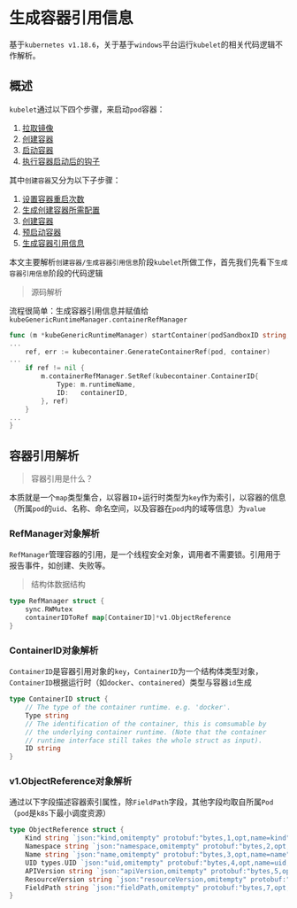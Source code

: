 # 生成容器引用信息

基于`kubernetes v1.18.6`，关于基于`windows`平台运行`kubelet`的相关代码逻辑不作解析。

## 概述

`kubelet`通过以下四个步骤，来启动`pod`容器：

1. [拉取镜像](../01拉取镜像.md)
2. [创建容器](README.md)
3. [启动容器](../03启动容器.md)
4. [执行容器启动后的钩子](../04执行容器启动后的钩子.md)

其中`创建容器`又分为以下子步骤：

1. [设置容器重启次数](01设置容器重启次数.md)
2. [生成创建容器所需配置](02生成创建容器所需配置.md)
3. [创建容器](03创建容器.md)
4. [预启动容器](04预启动容器.md)
5. [生成容器引用信息](05生成容器引用信息.md)

本文主要解析`创建容器/生成容器引用信息`阶段`kubelet`所做工作，首先我们先看下`生成容器引用信息`阶段的代码逻辑

> 源码解析

流程很简单：生成容器引用信息并赋值给`kubeGenericRuntimeManager.containerRefManager`

```go
func (m *kubeGenericRuntimeManager) startContainer(podSandboxID string, podSandboxConfig *runtimeapi.PodSandboxConfig, spec *startSpec, pod *v1.Pod, podStatus *kubecontainer.PodStatus, pullSecrets []v1.Secret, podIP string, podIPs []string) (string, error) {
...
	ref, err := kubecontainer.GenerateContainerRef(pod, container)
...
	if ref != nil {
		m.containerRefManager.SetRef(kubecontainer.ContainerID{
			Type: m.runtimeName,
			ID:   containerID,
		}, ref)
	}
...
}
```

## 容器引用解析

> 容器引用是什么？

本质就是一个`map`类型集合，以容器`ID`+运行时类型为`key`作为索引，以容器的信息（所属`pod`的`uid`、名称、命名空间，以及容器在`pod`内的域等信息）为`value`

### RefManager对象解析

`RefManager`管理容器的引用，是一个线程安全对象，调用者不需要锁。引用用于报告事件，如创建、失败等。

> 结构体数据结构

```go
type RefManager struct {
	sync.RWMutex
	containerIDToRef map[ContainerID]*v1.ObjectReference
}
```

### ContainerID对象解析

`ContainerID`是容器引用对象的`key`，`ContainerID`为一个结构体类型对象，`ContainerID`根据运行时（如`docker`、`containered`）类型与容器`id`生成

```go
type ContainerID struct {
	// The type of the container runtime. e.g. 'docker'.
	Type string
	// The identification of the container, this is comsumable by
	// the underlying container runtime. (Note that the container
	// runtime interface still takes the whole struct as input).
	ID string
}
```

### v1.ObjectReference对象解析

通过以下字段描述容器索引属性，除`FieldPath`字段，其他字段均取自所属`Pod`（`pod`是`k8s`下最小调度资源）

```go
type ObjectReference struct {
	Kind string `json:"kind,omitempty" protobuf:"bytes,1,opt,name=kind"`
	Namespace string `json:"namespace,omitempty" protobuf:"bytes,2,opt,name=namespace"`
	Name string `json:"name,omitempty" protobuf:"bytes,3,opt,name=name"`
	UID types.UID `json:"uid,omitempty" protobuf:"bytes,4,opt,name=uid,casttype=k8s.io/apimachinery/pkg/types.UID"`
	APIVersion string `json:"apiVersion,omitempty" protobuf:"bytes,5,opt,name=apiVersion"`
	ResourceVersion string `json:"resourceVersion,omitempty" protobuf:"bytes,6,opt,name=resourceVersion"`
	FieldPath string `json:"fieldPath,omitempty" protobuf:"bytes,7,opt,name=fieldPath"`
}
```